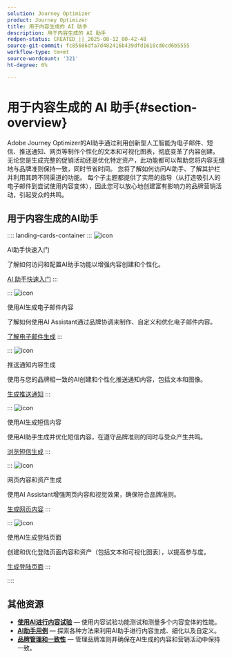 ```yaml
---
solution: Journey Optimizer
product: Journey Optimizer
title: 用于内容生成的 AI 助手
description: 用于内容生成的 AI 助手
redpen-status: CREATED_||_2025-08-12_00-42-48
source-git-commit: fc85686dfa7d482416b439dfd1610cd0cd6b5555
workflow-type: tm+mt
source-wordcount: '321'
ht-degree: 6%

---
```



# 用于内容生成的 AI 助手{#section-overview}

Adobe Journey Optimizer的AI助手通过利用创新型人工智能为电子邮件、短信、推送通知、网页等制作个性化的文本和可视化图表，彻底变革了内容创建。 无论您是生成完整的促销活动还是优化特定资产，此功能都可以帮助您将内容无缝地与品牌准则保持一致，同时节省时间。 您将了解如何访问AI助手、了解其护栏并利用其跨不同渠道的功能。 每个子主题都提供了实用的指导（从打造吸引人的电子邮件到尝试使用内容变体），因此您可以放心地创建富有影响力的品牌营销活动，引起受众的共鸣。

## 用于内容生成的AI助手

:::: landing-cards-container
:::
![icon](https://cdn.experienceleague.adobe.com/icons/circle-play.svg)

AI助手快速入门

了解如何访问和配置AI助手功能以增强内容创建和个性化。

[AI 助手快速入门](../using/content-management/gs-generative.md)
:::

:::
![icon](https://cdn.experienceleague.adobe.com/icons/envelope.svg)

使用AI生成电子邮件内容

了解如何使用AI Assistant通过品牌协调来制作、自定义和优化电子邮件内容。

[了解电子邮件生成](../using/content-management/generative-email.md)
:::

:::
![icon](https://cdn.experienceleague.adobe.com/icons/bell.svg)

推送通知内容生成

使用与您的品牌相一致的AI创建和个性化推送通知内容，包括文本和图像。

[生成推送通知](../using/content-management/generative-push.md)
:::

:::
![icon](https://cdn.experienceleague.adobe.com/icons/message.svg)

使用AI生成短信内容

使用AI助手生成并优化短信内容，在遵守品牌准则的同时与受众产生共鸣。

[浏览短信生成](../using/content-management/generative-sms.md)
:::

:::
![icon](https://cdn.experienceleague.adobe.com/icons/globe.svg)

网页内容和资产生成

使用AI Assistant增强网页内容和视觉效果，确保符合品牌准则。

[生成网页内容](../using/content-management/generative-web.md)
:::

:::
![icon](https://cdn.experienceleague.adobe.com/icons/window-maximize.svg)

使用AI生成登陆页面

创建和优化登陆页面内容和资产（包括文本和可视化图表），以提高参与度。

[生成登陆页面](../using/content-management/generative-lp.md)
:::

::::


## 其他资源

- **[使用AI进行内容试验](../using/content-management/generative-experimentation.md)** — 使用内容试验功能测试和测量多个内容变体的性能。
- **[AI助手用例](../using/content-management/generative-uc.md)** — 探索各种方法来利用AI助手进行内容生成、细化以及自定义。
- **[品牌管理和一致性](brands-landing-page.md)** — 管理品牌准则并确保在AI生成的内容和营销活动中保持一致。

